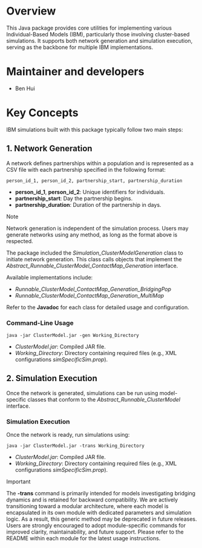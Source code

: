 # Overview
This Java package provides core utilities for implementing various Individual-Based Models (IBM), particularly those involving cluster-based simulations. It supports both network generation and simulation execution, serving as the backbone for multiple IBM implementations.

# Maintainer and developers
* Ben Hui

# Key Concepts
IBM simulations built with this package typically follow two main steps:

## 1. Network Generation
A network defines partnerships within a population and is represented as a CSV file with each partnership specified in the following format:
```
person_id_1, person_id_2, partnership_start, partnership_duration
```
* **person_id_1**, **person_id_2**: Unique identifiers for individuals.
* **partnership_start**: Day the partnership begins.
* **partnership_duration**: Duration of the partnership in days.
  
>[!Note]
>Network generation is independent of the simulation process. Users may generate networks using any method, as long as the format above is respected.

The package included the _Simulation_ClusterModelGeneration_ class to initiate network generation. This class calls objects that implement the _Abstract_Runnable_ClusterModel_ContactMap_Generation_ interface.

Available implementations include:
* _Runnable_ClusterModel_ContactMap_Generation_BridgingPop_
* _Runnable_ClusterModel_ContactMap_Generation_MultiMap_
  
Refer to the **Javadoc** for each class for detailed usage and configuration.

### Command-Line Usage
```
java -jar ClusterModel.jar -gen Working_Directory
```
* _ClusterModel.jar_: Compiled JAR file.
* _Working_Directory_: Directory containing required files (e.g., XML configurations _simSpecificSim.prop_).

## 2. Simulation Execution
Once the network is generated, simulations can be run using model-specific classes that conform to the _Abstract_Runnable_ClusterModel_ interface.

### Simulation Execution
Once the network is ready, run simulations using:
```
java -jar ClusterModel.jar -trans Working_Directory
```
* _ClusterModel.jar_: Compiled JAR file.
* _Working_Directory_: Directory containing required files (e.g., XML configurations _simSpecificSim.prop_).

>[!IMPORTANT]
>The **-trans** command is primarily intended for models investigating bridging dynamics and is retained for backward compatibility. We are actively transitioning toward a modular architecture, where each model is encapsulated in its own module with dedicated parameters and simulation logic. As a result, this generic method may be deprecated in future releases. Users are strongly encouraged to adopt module-specific commands for improved clarity, maintainability, and future support. Please refer to the README within each module for the latest usage instructions.
